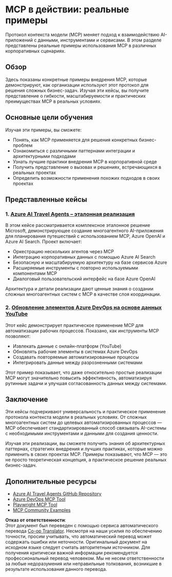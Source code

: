<!--
CO_OP_TRANSLATOR_METADATA:
{
  "original_hash": "6c11b6162171abc895ed75d1e0f368a3",
  "translation_date": "2025-06-20T19:04:42+00:00",
  "source_file": "09-CaseStudy/README.md",
  "language_code": "ru"
}
-->
# MCP в действии: реальные примеры

Протокол контекста модели (MCP) меняет подход к взаимодействию AI-приложений с данными, инструментами и сервисами. В этом разделе представлены реальные примеры использования MCP в различных корпоративных сценариях.

## Обзор

Здесь показаны конкретные примеры внедрения MCP, которые демонстрируют, как организации используют этот протокол для решения сложных бизнес-задач. Изучая эти кейсы, вы получите представление о гибкости, масштабируемости и практических преимуществах MCP в реальных условиях.

## Основные цели обучения

Изучая эти примеры, вы сможете:

- Понять, как MCP применяется для решения конкретных бизнес-проблем
- Ознакомиться с различными паттернами интеграции и архитектурными подходами
- Узнать лучшие практики внедрения MCP в корпоративной среде
- Получить представление о вызовах и решениях, встречающихся в реальных проектах
- Определить возможности применения похожих подходов в своих проектах

## Представленные кейсы

### 1. [Azure AI Travel Agents – эталонная реализация](./travelagentsample.md)

В этом кейсе рассматривается комплексное эталонное решение Microsoft, демонстрирующее создание многоагентного AI-приложения для планирования путешествий с использованием MCP, Azure OpenAI и Azure AI Search. Проект включает:

- Оркестрацию нескольких агентов через MCP
- Интеграцию корпоративных данных с помощью Azure AI Search
- Безопасную и масштабируемую архитектуру на базе сервисов Azure
- Расширяемые инструменты с повторно используемыми компонентами MCP
- Диалоговый пользовательский интерфейс на базе Azure OpenAI

Архитектура и детали реализации дают ценные знания о создании сложных многоагентных систем с MCP в качестве слоя координации.

### 2. [Обновление элементов Azure DevOps на основе данных YouTube](./UpdateADOItemsFromYT.md)

Этот кейс демонстрирует практическое применение MCP для автоматизации рабочих процессов. Показано, как инструменты MCP позволяют:

- Извлекать данные с онлайн-платформ (YouTube)
- Обновлять рабочие элементы в системах Azure DevOps
- Создавать повторяемые автоматизированные процессы
- Интегрировать данные между разрозненными системами

Этот пример показывает, что даже относительно простые реализации MCP могут значительно повысить эффективность, автоматизируя рутинные задачи и улучшая согласованность данных между системами.

## Заключение

Эти кейсы подчеркивают универсальность и практическое применение протокола контекста модели в реальных условиях. От сложных многоагентных систем до целевых автоматизированных процессов — MCP обеспечивает стандартизированный способ связывать AI-системы с необходимыми инструментами и данными для создания ценности.

Изучая эти реализации, вы сможете получить знания об архитектурных паттернах, стратегиях внедрения и лучших практиках, которые можно применить в своих проектах MCP. Примеры показывают, что MCP — это не просто теоретическая концепция, а практическое решение реальных бизнес-задач.

## Дополнительные ресурсы

- [Azure AI Travel Agents GitHub Repository](https://github.com/Azure-Samples/azure-ai-travel-agents)
- [Azure DevOps MCP Tool](https://github.com/microsoft/azure-devops-mcp)
- [Playwright MCP Tool](https://github.com/microsoft/playwright-mcp)
- [MCP Community Examples](https://github.com/microsoft/mcp)

**Отказ от ответственности**:  
Этот документ был переведен с помощью сервиса автоматического перевода [Co-op Translator](https://github.com/Azure/co-op-translator). Несмотря на наши усилия по обеспечению точности, просим учитывать, что автоматический перевод может содержать ошибки или неточности. Оригинальный документ на исходном языке следует считать авторитетным источником. Для получения критически важной информации рекомендуется профессиональный перевод человеком. Мы не несем ответственности за любые недоразумения или неправильные толкования, возникшие в результате использования данного перевода.